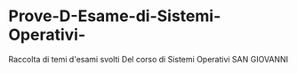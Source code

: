 # Prove-D-Esame-di-Sistemi-Operativi-
Raccolta di temi d'esami svolti Del corso di Sistemi Operativi SAN GIOVANNI 
